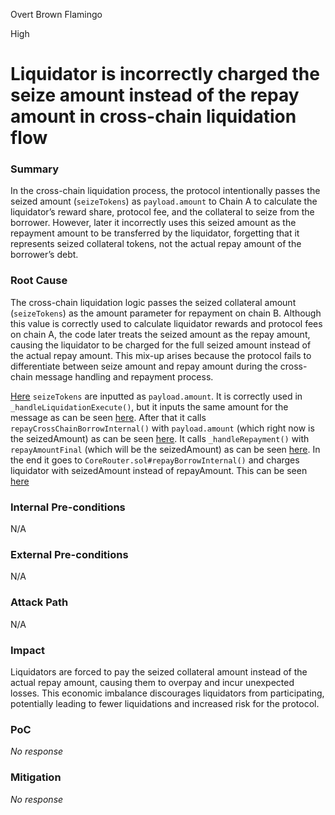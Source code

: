 Overt Brown Flamingo

High

# Liquidator is incorrectly charged the seize amount instead of the repay amount in cross-chain liquidation flow

### Summary

In the cross-chain liquidation process, the protocol intentionally passes the seized amount (`seizeTokens`) as `payload.amount` to Chain A to calculate the liquidator’s reward share, protocol fee, and the collateral to seize from the borrower. However, later 
it incorrectly uses this seized amount as the repayment amount to be transferred by the liquidator, forgetting that it represents seized collateral tokens, not the actual repay amount of the borrower’s debt.

### Root Cause

The cross-chain liquidation logic passes the seized collateral amount (`seizeTokens`) as the amount parameter for repayment on chain B. Although this value is correctly used to calculate liquidator rewards and protocol fees on chain A, the code later treats the seized amount as the repay amount, causing the liquidator to be charged for the full seized amount instead of the actual repay amount. This mix-up arises because the protocol fails to differentiate between seize amount and repay amount during the cross-chain message handling and repayment process.

[Here](https://github.com/sherlock-audit/2025-05-lend-audit-contest/blob/main/Lend-V2/src/LayerZero/CrossChainRouter.sol#L276) `seizeTokens` are inputted as `payload.amount`. It is correctly used in `_handleLiquidationExecute()`, but it inputs the same amount for the message as can be seen [here](https://github.com/sherlock-audit/2025-05-lend-audit-contest/blob/main/Lend-V2/src/LayerZero/CrossChainRouter.sol#L357). After that it calls `repayCrossChainBorrowInternal()` with `payload.amount` (which right now is the seizedAmount) as can be seen [here](https://github.com/sherlock-audit/2025-05-lend-audit-contest/blob/main/Lend-V2/src/LayerZero/CrossChainRouter.sol#L467). It calls `_handleRepayment()` with `repayAmountFinal` (which will be the seizedAmount) as can be seen [here](https://github.com/sherlock-audit/2025-05-lend-audit-contest/blob/main/Lend-V2/src/LayerZero/CrossChainRouter.sol#L387). In the end it goes to `CoreRouter.sol#repayBorrowInternal()`  and charges liquidator with seizedAmount instead of repayAmount. This can be seen [here](https://github.com/sherlock-audit/2025-05-lend-audit-contest/blob/main/Lend-V2/src/LayerZero/CoreRouter.sol#L483)

### Internal Pre-conditions

N/A

### External Pre-conditions

N/A

### Attack Path

N/A

### Impact

Liquidators are forced to pay the seized collateral amount instead of the actual repay amount, causing them to overpay and incur unexpected losses. This economic imbalance discourages liquidators from participating, potentially leading to fewer liquidations and increased risk for the protocol.

### PoC

_No response_

### Mitigation

_No response_